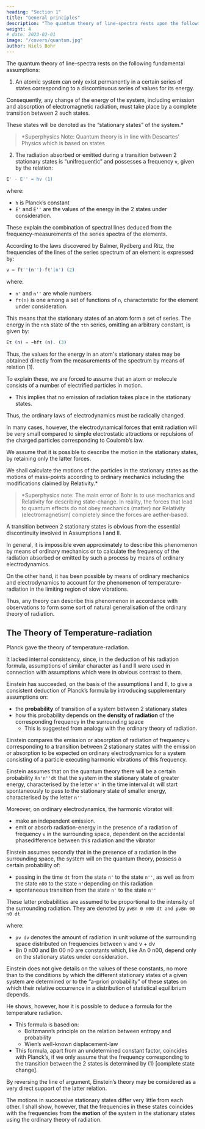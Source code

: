 ```yaml
---
heading: "Section 1"
title: "General principles"
description: "The quantum theory of line-spectra rests upon the following fundamental assumptions"
weight: 4
# date: 2023-02-01
image: "/covers/quantum.jpg"
author: Niels Bohr
---
```




The quantum theory of line-spectra rests on the following fundamental assumptions:

1. An atomic system can only exist permanently in a certain series of states corresponding to a discontinuous series of values for its energy.

Consequently, any change of the energy of the system, including emission and absorption of electromagnetic radiation, must take place by a complete transition between 2 such states.

These states will be denoted as the “stationary states” of the system.*

> *Superphysics Note: Quantum theory is in line with Descartes' Physics which is based on states


2. The radiation absorbed or emitted during a transition between 2 stationary states is “unifrequentic” and possesses a frequency `ν`, given by the relation: 

```elixir
E' - E'' = hv (1)
```
where:
- `h` is Planck’s constant
- `E'` and `E''` are the values of the energy in the 2 states under consideration.

<!-- As pointed out by the writer in the papers referred to in the introduction,  -->

These explain the combination of spectral lines deduced from the frequency-measurements of the series spectra of the elements. 

According to the laws discovered by Balmer, Rydberg and Ritz, the frequencies of the lines of the series spectrum of an element is expressed by:

```elixir
ν = fτ''(n'')-fτ'(n') (2)
```

where:
- `n'` and `n''` are whole numbers
- `fτ(n)` is one among a set of functions of `n`, characteristic for the element under consideration. 

This means that the stationary states of an atom form a set of series. The energy in the `nth` state of the `τth` series, omitting an arbitrary constant, is given by:

```elixir
Eτ (n) = −hfτ (n). (3)
``` 

Thus, the values for the energy in an atom's stationary states may be obtained directly from the measurements of the spectrum by means of relation (1). 

<!-- To obtain a theoretical connection between these values and the experimental evidence about the constitution of the atom obtained from other sources, it is necessary to introduce further assumptions about the laws which govern the stationary states of a given atomic system and the transitions between these states.

Froom vast experimental evidence,  -->

To explain these, we are forced to assume that an atom or molecule consists of a number of electrified particles in motion.
- This implies that no emission of radiation takes place in the stationary states.

Thus, the ordinary laws of electrodynamics must be radically changed. 

In many cases, however, the electrodynamical forces that emit radiation will be very small compared to simple electrostatic attractions or repulsions of the charged particles corresponding to Coulomb’s law.

We assume that it is possible to describe the motion in the stationary states, by retaining only the latter forces. 

We shall calculate the motions of the particles in the stationary states as the motions of mass-points according to ordinary mechanics including the modifications claimed by Relativity.*

> *Superphysics note: The main error of Bohr is to use mechanics and Relativity for describing state-change. In reality, the forces that lead to quantum effects do not obey mechanics (matter) nor Relativity (electromagnetism) completely since the forces are aether-based. 


<!-- We shall later in the discussion of the special applications come back to the question of the degree of approximation which may be obtained in this way.  -->

A transition between 2 stationary states is obvious from the essential discontinuity involved in Assumptions I and II.

In general, it is impossible even approximately to describe this phenomenon by means of ordinary mechanics or to calculate the frequency of the radiation absorbed or emitted by such a process by means of ordinary electrodynamics.

On the other hand, it has been possible by means of ordinary mechanics and electrodynamics to account for the phenomenon of temperature-radiation in the limiting region of slow vibrations.

Thus, any theory can describe this phenomenon in accordance with observations to form some sort of natural generalisation of the ordinary theory of radiation. 


## The Theory of Temperature-radiation

Planck gave the theory of temperature-radiation. 

It lacked internal consistency, since, in the deduction of his radiation formula, assumptions of similar character as I and II were used in connection with assumptions which were in obvious contrast to them.

Einstein has succeeded, on the basis of the assumptions I and II, to give a consistent deduction of Planck’s formula by introducing supplementary assumptions on:
- the **probability** of transition of a system between 2 stationary states
- how this probability depends on the **density of radiation** of the corresponding frequency in the surrounding space
  - This is suggested from analogy with the ordinary theory of radiation.

Einstein compares the emission or absorption of radiation of frequency `ν` corresponding to a transition between 2 stationary states with the emission or absorption to be expected on ordinary electrodynamics for a system consisting of a particle executing harmonic vibrations of this frequency. 

<!-- In analogy with the fact that on the latter theory such a system will without external excitation emit a radiation of frequency `ν`,  -->

Einstein assumes that on the quantum theory there will be a certain probability `An'n''dt` that the system in the stationary state of greater energy, characterised by the letter `n'` in the time interval `dt` will start spontaneously to pass to the stationary state of smaller energy, characterised by the letter `n''`

Moreover, on ordinary electrodynamics, the harmonic vibrator will:
- make an independent emission. 
- emit or absorb radiation-energy in the presence of a radiation of frequency `ν` in the surrounding space, dependent on the accidental phasedifference between this radiation and the vibrator

Einstein assumes secondly that in the presence of a radiation in the surrounding space, the system will on the quantum theory, possess a certain probability of:
- passing in the time `dt` from the state `n'` to the state `n''`, as well as from the state `n00` to the state `n'`depending on this radiation
- spontaneous transition from the state `n'` to the state `n''` 


These latter probabilities are assumed to be proportional to the intensity of the surrounding radiation. They are denoted by `ρνBn 0 n00 dt and ρνBn 00 n0 dt`

where:
- `ρν dν` denotes the amount of radiation in unit volume of the surrounding space distributed on frequencies between ν and ν + dν
- Bn  0 n00 and Bn 00 n0 are constants which, like An 0 n00, depend only on the stationary states under consideration. 

Einstein does not give details on the values of these constants, no more than to the conditions by which the different stationary states of a given system are determined or to the “a-priori probability” of these states on which their relative occurrence in a distribution of statistical equilibrium depends.

He shows, however, how it is possible to deduce a formula for the temperature radiation.
- This formula is based on:
  - Boltzmann’s principle on the relation between entropy and probability
  - Wien’s well-known displacement-law
- This formula, apart from an undetermined constant factor, coincides with Planck’s, if we only assume that the frequency corresponding to the transition between the 2 states is determined by (1) [complete state change]. 

By reversing the line of argument, Einstein’s theory may be considered as a very direct support of the latter relation.

<!-- In the following discussion of the application of the quantum theory to determine the line-spectrum of a given system, it will, just as in the theory of temperature-radiation, not be necessary to introduce detailed assumptions as to the mechanism of transition between two stationary states.  -->


<!-- the conditions that determine the energy in the stationary states are of such a type that the frequencies calculated by (1), in the limit where  -->

The motions in successive stationary states differ very little from each other. I shall show, however, that the frequencies in these states coincides  with the frequencies from the **motion** of the system in the stationary states using the ordinary theory of radiation.
